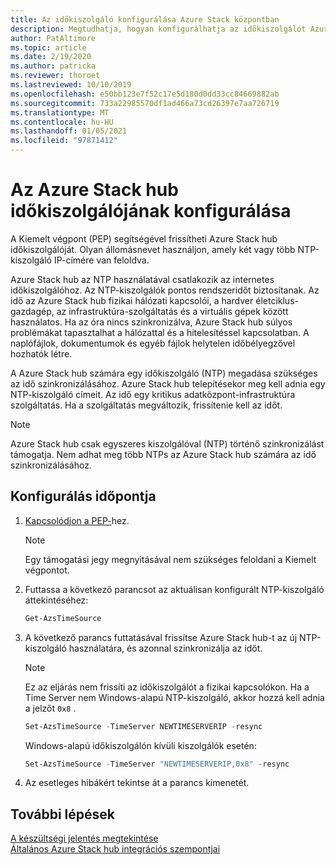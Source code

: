 ```yaml
---
title: Az időkiszolgáló konfigurálása Azure Stack központban
description: Megtudhatja, hogyan konfigurálhatja az időkiszolgálót Azure Stack központban.
author: PatAltimore
ms.topic: article
ms.date: 2/19/2020
ms.author: patricka
ms.reviewer: thoroet
ms.lastreviewed: 10/10/2019
ms.openlocfilehash: e50bb123e7f52c17e5d180d0dd33cc84669882ab
ms.sourcegitcommit: 733a22985570df1ad466a73cd26397e7aa726719
ms.translationtype: MT
ms.contentlocale: hu-HU
ms.lasthandoff: 01/05/2021
ms.locfileid: "97871412"
---
```

# <a name="configure-the-time-server-for-azure-stack-hub"></a>Az Azure Stack hub időkiszolgálójának konfigurálása

A Kiemelt végpont (PEP) segítségével frissítheti Azure Stack hub időkiszolgálóját. Olyan állomásnevet használjon, amely két vagy több NTP-kiszolgáló IP-címére van feloldva.

Azure Stack hub az NTP használatával csatlakozik az internetes időkiszolgálóhoz. Az NTP-kiszolgálók pontos rendszeridőt biztosítanak. Az idő az Azure Stack hub fizikai hálózati kapcsolói, a hardver életciklus-gazdagép, az infrastruktúra-szolgáltatás és a virtuális gépek között használatos. Ha az óra nincs szinkronizálva, Azure Stack hub súlyos problémákat tapasztalhat a hálózattal és a hitelesítéssel kapcsolatban. A naplófájlok, dokumentumok és egyéb fájlok helytelen időbélyegzővel hozhatók létre.

A Azure Stack hub számára egy időkiszolgáló (NTP) megadása szükséges az idő szinkronizálásához. Azure Stack hub telepítésekor meg kell adnia egy NTP-kiszolgáló címeit. Az idő egy kritikus adatközpont-infrastruktúra szolgáltatás. Ha a szolgáltatás megváltozik, frissítenie kell az időt.

> [!NOTE]
> Azure Stack hub csak egyszeres kiszolgálóval (NTP) történő szinkronizálást támogatja. Nem adhat meg több NTPs az Azure Stack hub számára az idő szinkronizálásához.

## <a name="configure-time"></a>Konfigurálás időpontja

1. [Kapcsolódjon a PEP-](azure-stack-privileged-endpoint.md)hez.
    > [!Note]  
    > Egy támogatási jegy megnyitásával nem szükséges feloldani a Kiemelt végpontot.

2. Futtassa a következő parancsot az aktuálisan konfigurált NTP-kiszolgáló áttekintéséhez:

    ```PowerShell
    Get-AzsTimeSource
    ```

3. A következő parancs futtatásával frissítse Azure Stack hub-t az új NTP-kiszolgáló használatára, és azonnal szinkronizálja az időt.

    > [!Note]  
    > Ez az eljárás nem frissíti az időkiszolgálót a fizikai kapcsolókon. Ha a Time Server nem Windows-alapú NTP-kiszolgáló, akkor hozzá kell adnia a jelzőt `0x8` .

    ```PowerShell
    Set-AzsTimeSource -TimeServer NEWTIMESERVERIP -resync
    ```

    Windows-alapú időkiszolgálón kívüli kiszolgálók esetén:

    ```PowerShell
    Set-AzsTimeSource -TimeServer "NEWTIMESERVERIP,0x8" -resync
    ```

4. Az esetleges hibákért tekintse át a parancs kimenetét.


## <a name="next-steps"></a>További lépések

[A készültségi jelentés megtekintése](azure-stack-validation-report.md)  
[Általános Azure Stack hub integrációs szempontjai](azure-stack-datacenter-integration.md)  
